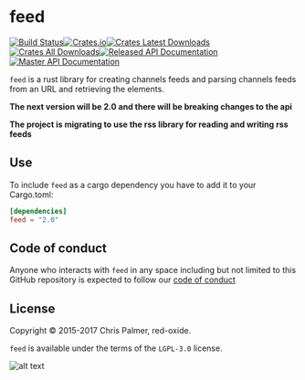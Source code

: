 # feed

[![Build Status](https://img.shields.io/travis/red-oxide/feed.svg?style=flat-square)](https://travis-ci.org/red-oxide/feed)[![Crates.io](https://img.shields.io/crates/v/feed.svg?style=flat-square)](https://crates.io/crates/feed)[![Crates Latest Downloads](https://img.shields.io/crates/dv/feed.svg?style=flat-square)](https://crates.io/crates/feed)[![Crates All Downloads](https://img.shields.io/crates/d/feed.svg?style=flat-square)](https://crates.io/crates/feed)[![Released API Documentation](https://img.shields.io/badge/doc-released-b7410e.svg?style=flat-square)](https://docs.rs/feed/)[![Master API Documentation](https://img.shields.io/badge/doc-master-b7410e.svg?style=flat-square)](http://red-oxide.github.io/feed)



`feed` is a rust library for creating channels feeds and parsing channels feeds from an URL and retrieving the elements.

**The next version will be 2.0 and there will be breaking changes to the api**

**The project is migrating to use the rss library for reading and writing rss feeds**

## Use

To include `feed` as a cargo dependency you have to add it to your Cargo.toml:
```Toml
[dependencies]
feed = "2.0"
```


## Code of conduct

Anyone who interacts with `feed` in any space including but not limited to
this GitHub repository is expected to follow our [code of conduct](https://github.com/red-oxide/org/blob/master/CODE_OF_CONDUCT.md)

## License

Copyright © 2015-2017 Chris Palmer, red-oxide.

`feed` is available under the terms of the `LGPL-3.0` license.

![alt text](https://github.com/red-oxide/org/raw/master/LGPLv3.svg.png "LGPLv3")
